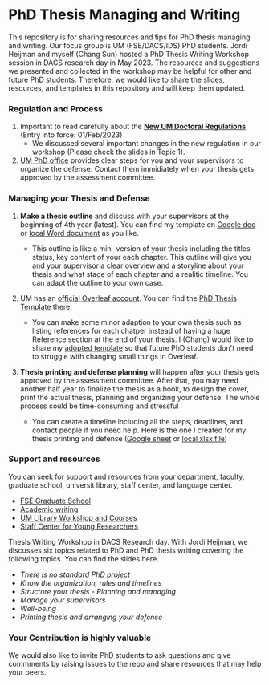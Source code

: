 # PhD Thesis Managing and Writing
This repository is for sharing resources and tips for PhD thesis managing and writing. Our focus group is UM (FSE/DACS/IDS) PhD students. Jordi Heijman and myself (Chang Sun) hosted a PhD Thesis Writing Workshop session in DACS research day in May 2023. The resources and suggestions we presented and collected in the workshop may be helpful for other and future PhD students. Therefore, we would like to share the slides, resources, and templates in this repository and will keep them updated. 

### Regulation and Process
1. Important to read carefully about the [**New UM Doctoral Regulations**](https://www.maastrichtuniversity.nl/file/doctoralregulations2023includingannexespdf) (Entry into force: 01/Feb/2023)
    - We discussed several important changes in the new regulation in our workshop (Please check the slides in Topic 1). 
2. [UM PhD office](https://www.maastrichtuniversity.nl/phd-office) provides clear steps for you and your supervisors to organize the defense. Contact them immidiately when your thesis gets approved by the assessment committee. 

### Managing your Thesis and Defense
1. **Make a thesis outline** and discuss with your supervisors at the beginning of 4th year (latest). You can find my template on [Google doc](https://docs.google.com/document/d/1mFYP3QIT8QrHebkTPLHVqSpdMrPE0yKA_Mdf6mSJdyo/edit?usp=sharing) or [local Word document](https://github.com/MaastrichtU-IDS/PhDThesis/blob/main/Thesis%20Outline%20Template%20%5BChang%20May%202023%5D.docx) as you like. 
    - This outline is like a mini-version of your thesis including the titles, status, key content of your each chapter. This outline will give you and your supervisor a clear overview and a storyline about your thesis and what stage of each chapter and a realitic timeline. You can adapt the outline to your own case. 

2. UM has an [official Overleaf account](https://www.overleaf.com/edu/maastrichtuniversity). You can find the [PhD Thesis Template](https://www.overleaf.com/latex/templates/maastricht-thesis-template-mtt-v2/sxsnqtrcjjpj) there. 
    - You can make some minor adaption to your own thesis such as listing references for each chatper instead of having a huge Reference section at the end of your thesis. I (Chang) would like to share my [adopted template](https://github.com/MaastrichtU-IDS/PhDThesis/tree/main/Chang_Adapted_Overleaf_Template) so that future PhD students don't need to struggle with changing small things in Overleaf. 

3. **Thesis printing and defense planning** will happen after your thesis gets approved by the assessment committee. After that, you may need another half year to finalize the thesis as a book, to design the cover, print the actual thesis, planning and organizing your defense. The whole process could be time-consuming and stressful
    - You can create a timeline including all the steps, deadlines, and contact people if you need help. Here is the one I created for my thesis printing and defense ([Google sheet](https://docs.google.com/spreadsheets/d/1Sgf8_vQGRdbSE7cPoIYW7R0LipQeuxJsU9D3B09CVuA/edit?usp=sharing) or [local xlsx file](https://github.com/MaastrichtU-IDS/PhDThesis/blob/main/Defense%20Planning%20Template%20%5BChang%20May%202023%5D.xlsx))

### Support and resources 
You can seek for support and resources from your department, faculty, graduate school, universit library, staff center, and language center. 
  - [FSE Graduate School](https://www.maastrichtuniversity.nl/about-um/faculties/science-and-engineering/research/fse-stem-graduate-school)
  - [Academic writing](https://curriculum.maastrichtuniversity.nl/education/course/academic-writing-phd-candidates-and-research-master%E2%80%99s-students)
  - [UM Library Workshop and Courses](https://library.maastrichtuniversity.nl/events/workshops-courses-overview/?tx_servaud=servresear)
  - [Staff Center for Young Researchers](https://www.maastrichtuniversity.nl/about-um/other-offices/staff-career-centre/young-researchers-phds-and-postdocs)

Thesis Writing Workshop in DACS Research day. With Jordi Heijman, we discusses six topics related to PhD and PhD thesis writing covering the following topics. You can find the slides here.
  - _There is no standard PhD project_
  - _Know the organization, rules and timelines_
  - _Structure your thesis - Planning and managing_
  - _Manage your supervisors_
  - _Well-being_
  - _Printing thesis and arranging your defense_

### Your Contribution is highly valuable
We would also like to invite PhD students to ask questions and give commments by raising issues to the repo and share resources that may help your peers. 
